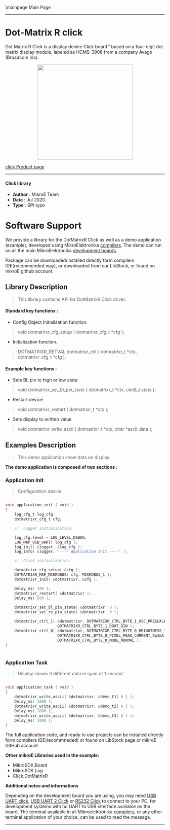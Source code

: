 \mainpage Main Page
 
---
# Dot-Matrix R click

Dot Matrix R Click is a display device Click board™ based on a four-digit dot matrix display module, labeled as HCMS-3906 from a company Avago (Broadcom Inc).

<p align="center">
  <img src="https://download.mikroe.com/images/click_for_ide/dotmatrixr_click.png" height=300px>
</p>

[click Product page](https://www.mikroe.com/dot-matrix-r-click)

---


#### Click library 

- **Author**        : MikroE Team
- **Date**          : Jul 2020.
- **Type**          : SPI type


# Software Support

We provide a library for the DotMatrixR Click 
as well as a demo application (example), developed using MikroElektronika 
[compilers](https://shop.mikroe.com/compilers). 
The demo can run on all the main MikroElektronika [development boards](https://shop.mikroe.com/development-boards).

Package can be downloaded/installed directly form compilers IDE(recommended way), or downloaded from our LibStock, or found on mikroE github account. 

## Library Description

> This library contains API for DotMatrixR Click driver.

#### Standard key functions :

- Config Object Initialization function.
> void dotmatrixr_cfg_setup ( dotmatrixr_cfg_t *cfg ); 
 
- Initialization function.
> DOTMATRIXR_RETVAL dotmatrixr_init ( dotmatrixr_t *ctx, dotmatrixr_cfg_t *cfg );

#### Example key functions :

- Sets BL pin to high or low state
> void dotmatrixr_set_bl_pin_state ( dotmatrixr_t *ctx, uint8_t state );
 
- Restart device 
> void dotmatrixr_restart ( dotmatrixr_t *ctx );

- Sets display to written value
> void dotmatrixr_write_ascii ( dotmatrixr_t *ctx, char *ascii_data );

## Examples Description

> This demo application show data on display.

**The demo application is composed of two sections :**

### Application Init 

> Configuration device

```c

void application_init ( void )
{
    log_cfg_t log_cfg;
    dotmatrixr_cfg_t cfg;

    //  Logger initialization.

    log_cfg.level = LOG_LEVEL_DEBUG;
    LOG_MAP_USB_UART( log_cfg );
    log_init( &logger, &log_cfg );
    log_info( &logger, "---- Application Init ----" );

    //  Click initialization.

    dotmatrixr_cfg_setup( &cfg );
    DOTMATRIXR_MAP_MIKROBUS( cfg, MIKROBUS_1 );
    dotmatrixr_init( &dotmatrixr, &cfg );

    Delay_ms( 100 );
    dotmatrixr_restart( &dotmatrixr );
    Delay_ms( 500 );
    
    dotmatrixr_set_bl_pin_state( &dotmatrixr, 0 );
    dotmatrixr_set_rs_pin_state( &dotmatrixr, 0 );

    dotmatrixr_ctrl_1( &dotmatrixr, DOTMATRIXR_CTRL_BYTE_1_OSC_PRESCALER_1 |
                       DOTMATRIXR_CTRL_BYTE_1_DOUT_DIN );
    dotmatrixr_ctrl_0( &dotmatrixr, DOTMATRIXR_CTRL_BYTE_0_BRIGHTNESS_30 |
                       DOTMATRIXR_CTRL_BYTE_0_PIXEL_PEAK_CURRENT_9p3mA |
                       DOTMATRIXR_CTRL_BYTE_0_MODE_NORMAL );
}
  
```

### Application Task

> Display shows 3 different data in span of 1 second

```c

void application_task ( void )
{
    dotmatrixr_write_ascii( &dotmatrixr, &demo_t1[ 0 ] );
    Delay_ms( 1000 );
    dotmatrixr_write_ascii( &dotmatrixr, &demo_t2[ 0 ] );
    Delay_ms( 1000 );
    dotmatrixr_write_ascii( &dotmatrixr, &demo_t3[ 0 ] );
    Delay_ms( 1000 );
}  

```


The full application code, and ready to use projects can be  installed directly form compilers IDE(recommneded) or found on LibStock page or mikroE GitHub accaunt.

**Other mikroE Libraries used in the example:** 

- MikroSDK.Board
- MikroSDK.Log
- Click.DotMatrixR

**Additional notes and informations**

Depending on the development board you are using, you may need 
[USB UART click](https://shop.mikroe.com/usb-uart-click), 
[USB UART 2 Click](https://shop.mikroe.com/usb-uart-2-click) or 
[RS232 Click](https://shop.mikroe.com/rs232-click) to connect to your PC, for 
development systems with no UART to USB interface available on the board. The 
terminal available in all Mikroelektronika 
[compilers](https://shop.mikroe.com/compilers), or any other terminal application 
of your choice, can be used to read the message.



---
